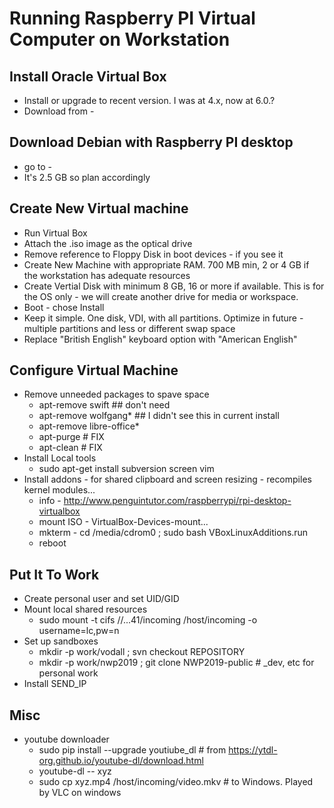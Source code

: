 # Running Raspberry PI Virtual Computer on Workstation

## Install Oracle Virtual Box
* Install or upgrade to recent version.  I was at 4.x, now at 6.0.?
* Download from -

## Download Debian with Raspberry PI desktop
* go to - 
* It's 2.5 GB so plan accordingly

## Create New Virtual machine 
* Run Virtual Box
* Attach the .iso image as the optical drive
* Remove reference to Floppy Disk in boot devices - if you see it
* Create New Machine with appropriate RAM.  700 MB min, 2 or 4 GB if the workstation has adequate resources
* Create Vertial Disk with minimum 8 GB, 16 or more if available.   This is for the OS only - we will create another drive for media or workspace.
* Boot - chose Install
* Keep it simple.  One disk, VDI, with all partitions.   Optimize in future - multiple partitions and less or different swap space
* Replace "British English" keyboard option with "American English"

## Configure Virtual Machine
* Remove unneeded packages to spave space
    * apt-remove swift  ## don't need
    * apt-remove wolfgang* ## I didn't see this in current install
    * apt-remove libre-office*
    * apt-purge # FIX
    * apt-clean # FIX
* Install Local tools
   * sudo apt-get install subversion screen vim
* Install addons - for shared clipboard and screen resizing - recompiles kernel modules...
   * info - http://www.penguintutor.com/raspberrypi/rpi-desktop-virtualbox
   * mount ISO - VirtualBox-Devices-mount...
   * mkterm - cd /media/cdrom0 ; sudo bash VBoxLinuxAdditions.run
   * reboot
   
## Put It To Work
* Create personal user and set UID/GID
* Mount local shared resources
   * sudo mount -t cifs //...41/incoming /host/incoming -o username=lc,pw=n
* Set up sandboxes
   * mkdir -p work/vodall ; svn checkout REPOSITORY
   * mkdir -p work/nwp2019 ; git clone NWP2019-public  #  _dev, etc for personal work 
* Install SEND_IP

## Misc
* youtube downloader
    * sudo pip install --upgrade youtiube_dl # from https://ytdl-org.github.io/youtube-dl/download.html
    * youtube-dl -- xyz
    * sudo cp xyz.mp4 /host/incoming/video.mkv # to Windows.  Played by VLC on windows
